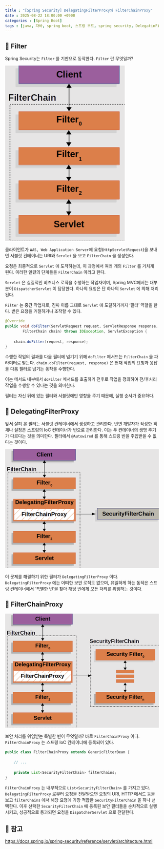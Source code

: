 ```yaml
---
title : "[Spring Security] DelegatingFilterProxy와 FilterChainProxy"
date : 2025-08-22 18:00:00 +0900
categories : [Spring Boot]
tags : [java, 자바, spring boot, 스프링 부트, spring security, DelegatinFilterChainProxy, Filter, FilterChainProxy]
---
```


## 📌 Filter

Spring Security는 `Filter` 를 기반으로 동작한다. `Filter` 란 무엇일까?

![image.png](assets/img/spring-security/1.png)

클라이언트가 `WAS, Web Application Server`에 요청(`HttpServletRequest`)을 보내면 서블릿 컨테이너는 URI와 `Servlet` 을 보고 `FilterChain` 을 생성한다.

요청은 최종적으로 `Servlet` 에 도착하는데, 이 과정에서 여러 개의 `Filter` 를 거치게 된다. 이러한 일련의 단계들을 `FilterChain` 이라고 한다.

`Servlet` 은 실질적인 비즈니스 로직을 수행하는 작업자이며, Spring MVC에서는 대부분이 `DispatcherServlet` 이 담당한다. 하나의 요청은 단 하나의 `Servlet` 에 의해 처리된다.

`Filter` 는 중간 작업자로, 진짜 이름 그대로 `Servlet` 에 도달하기까지 ‘필터’ 역할을 한다. 받은 요청을 거절하거나 조작할 수 있다.

```java
@Override
public void doFilter(ServletRequest request, ServletResponse response,
		FilterChain chain) throws IOException, ServletException {
		
	chain.doFilter(request, response);
}
```

수행한 작업의 결과를 다음 필터에 넘기기 위해 `doFilter` 메서드는 `FilterChain` 을 파라미터로 받는다. `chain.doFilter(request, response)` 은 현재 작업의 요청과 응답을 다음 필터로 넘기는 동작을 수행한다.

이는 메서드 내부에서 `doFilter` 메서드를 호출하기 전후로 작업을 정의하여 전/후처리 작업을 수행할 수 있다는 것을 의미한다.

필터는 자신 뒤에 있는 필터와 서블릿에만 영향을 주기 때문에, 실행 순서가 중요하다.

## 📌 DelegatingFilterProxy

앞서 살펴 본 필터는 서블릿 컨테이너에서 생성하고 관리한다. 반면 개발자가 작성한 객체나 설정은 스프링의 IoC 컨테이너가 빈으로 관리한다. 이는 두 컨테이너의 생명 주기가 다르다는 것을 의미한다. 필터에서 `@Autowired` 를 통해 스프링 빈을 주입받을 수 없다는 것이다.

![image.png](assets/img/spring-security/2.png)

이 문제를 해결하기 위한 필터가 `DelegatingFilterProxy` 이다. `DelegatingFilterProxy` 에는 어떠한 보안 로직도 없으며, 유일하게 하는 동작은 스프링 컨테이너에서 ‘특별한 빈’을 찾아 해당 빈에게 모든 처리를 위임하는 것이다.

## 📌 FilterChainProxy

![image.png](assets/img/spring-security/3.png)

보안 처리를 위임받는 특별한 빈이 무엇일까? 바로 `FilterChainProxy` 이다. `FilterChainProxy` 는 스프링 IoC 컨테이너에 등록되어 있다.

```java
public class FilterChainProxy extends GenericFilterBean {

	// ...

	private List<SecurityFilterChain> filterChains;
}
```

`FilterChainProxy` 는 내부적으로 `List<SecurityFilterChain>` 를 가지고 있다. `DelegatingFilterProxy` 로부터 요청을 전달받으면 요청의 URI, HTTP 메서드 등을 보고 `filterChains` 에서 해당 요청에 가장 적합한 `SecurityFilterChain` 을 하나 선택한다. 이후 선택한 `SecurityFilterChain` 에 등록된 보안 필터들을 순차적으로 실행시키고, 성공적으로 통과되면 요청을 `DispatcherServlet` 으로 전달한다.

## 📌 참고

https://docs.spring.io/spring-security/reference/servlet/architecture.html